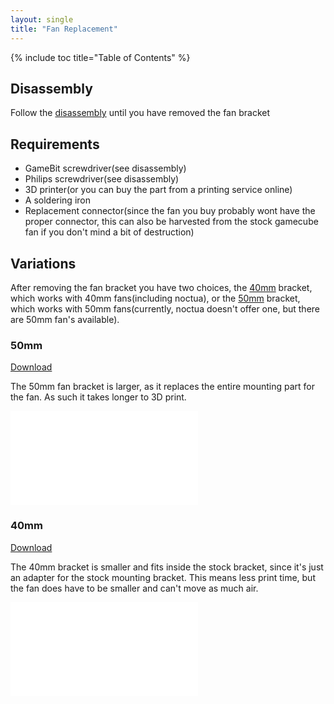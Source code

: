 ```yaml
---
layout: single
title: "Fan Replacement"
---
```


{% include toc title="Table of Contents" %}

## Disassembly
Follow the [disassembly](/disassembly) until you have removed the fan bracket

## Requirements
* GameBit screwdriver(see disassembly)
* Philips screwdriver(see disassembly)
* 3D printer(or you can buy the part from a printing service online)
* A soldering iron
* Replacement connector(since the fan you buy probably wont have the proper connector, this can also be harvested from the stock gamecube fan if you don't mind a bit of destruction)
## Variations
After removing the fan bracket you have two choices, the [40mm](/files/fan/40mmbracket.stl) bracket, which works with 40mm fans(including noctua), or the [50mm](/files/fan/50mmbracket.stl) bracket, which works with 50mm fans(currently, noctua doesn't offer one, but there are 50mm fan's available).

### 50mm
[Download](/files/fan/50mmbracket.stl)

The 50mm fan bracket is larger, as it replaces the entire mounting part for the fan. As such it takes longer to 3D print.

![50mm bracket installed inside cube](/images/50mm.ext)

### 40mm
[Download](/files/fan/40mmbracket.stl)

The 40mm bracket is smaller and fits inside the stock bracket, since it's just an adapter for the stock mounting bracket. This means less print time, but the fan does have to be smaller and can't move as much air.

![40mm bracket installed inside cube](/images/40mm.ext)